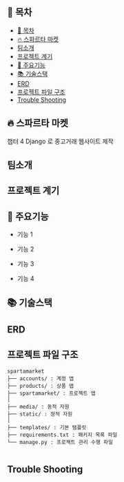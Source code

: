 ## 📖 목차
- [📖 목차](#-목차)
- [🔥 스파르타 마켓](#-스파르타-마켓)
- [팀소개](#팀소개)
- [프로젝트 계기](#프로젝트-계기)
- [💜 주요기능](#-주요기능)
- [📚️ 기술스택](#️-기술스택)
- [ERD](#erd)
- [프로젝트 파일 구조](#프로젝트-파일-구조)
- [Trouble Shooting](#trouble-shooting)
    
## 🔥 스파르타 마켓
챕터 4 Django 로 중고거래 웹사이트 제작

## 팀소개


## 프로젝트 계기


## 💜 주요기능

- 기능 1

- 기능 2

- 기능 3

- 기능 4

## 📚️ 기술스택


## ERD


## 프로젝트 파일 구조


```
spartamarket
├── accounts/ : 계정 앱
├── products/ : 상품 앱
├── spartamarket/ : 프로젝트 앱
│
├── media/ : 동적 자원
├── static/ : 정적 자원
│
├── templates/ : 기본 템플릿
├── requirements.txt : 패키지 목록 파일
└── manage.py : 프로젝트 관리 수행 파일


```
## Trouble Shooting